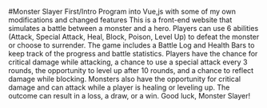 #Monster Slayer
First/Intro Program into Vue,js with some of my own modifications and changed features
This is a front-end website that simulates a battle between a monster and a hero. 
Players can use 6 abilities (Attack, Special Attack, Heal, Block, Poison, Level Up) to defeat the monster or choose to surrender. 
The game includes a Battle Log and Health Bars to keep track of the progress and battle statistics.
Players have the chance for critical damage while attacking, a chance to use a special attack every 3 rounds, the opportunity to level up after 10 rounds, and a chance to reflect damage while blocking. 
Monsters also have the opportunity for critical damage and can attack while a player is healing or leveling up.
The outcome can result in a loss, a draw, or a win. Good luck, Monster Slayer!
